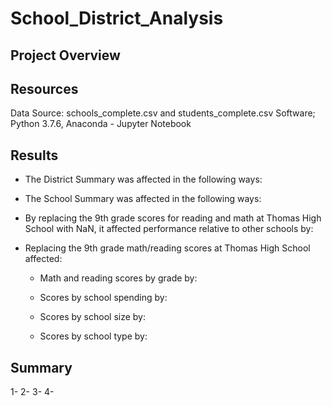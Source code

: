 # School_District_Analysis
## Project Overview


## Resources
Data Source: schools_complete.csv and students_complete.csv
Software; Python 3.7.6, Anaconda - Jupyter Notebook

## Results
- The District Summary was affected in the following ways:

- The School Summary was affected in the following ways:

- By replacing the 9th grade scores for reading and math at Thomas High School with NaN, it affected performance relative to other schools by:

- Replacing the 9th grade math/reading scores at Thomas High School affected:
  - Math and reading scores by grade by:

  - Scores by school spending by:

  - Scores by school size by:

  - Scores by school type by:

## Summary 
1- 
2- 
3- 
4- 
